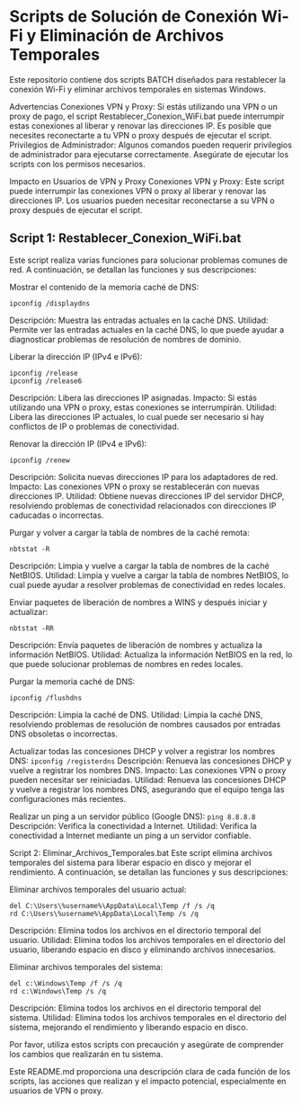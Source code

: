 # Scripts de Solución de Conexión Wi-Fi y Eliminación de Archivos Temporales

Este repositorio contiene dos scripts BATCH diseñados para restablecer la conexión Wi-Fi y eliminar archivos temporales en sistemas Windows.

Advertencias
Conexiones VPN y Proxy: Si estás utilizando una VPN o un proxy de pago, el script Restablecer_Conexion_WiFi.bat puede interrumpir estas conexiones al liberar y renovar las direcciones IP. Es posible que necesites reconectarte a tu VPN o proxy después de ejecutar el script.
Privilegios de Administrador: Algunos comandos pueden requerir privilegios de administrador para ejecutarse correctamente. Asegúrate de ejecutar los scripts con los permisos necesarios.


Impacto en Usuarios de VPN y Proxy
Conexiones VPN y Proxy: Este script puede interrumpir las conexiones VPN o proxy al liberar y renovar las direcciones IP. Los usuarios pueden necesitar reconectarse a su VPN o proxy después de ejecutar el script.

## Script 1: Restablecer_Conexion_WiFi.bat

Este script realiza varias funciones para solucionar problemas comunes de red. A continuación, se detallan las funciones y sus descripciones:

Mostrar el contenido de la memoria caché de DNS:
```
ipconfig /displaydns
```
Descripción: Muestra las entradas actuales en la caché DNS.
Utilidad: Permite ver las entradas actuales en la caché DNS, lo que puede ayudar a diagnosticar problemas de resolución de nombres de dominio.

Liberar la dirección IP (IPv4 e IPv6):
```
ipconfig /release
ipconfig /release6
```
Descripción: Libera las direcciones IP asignadas.
Impacto: Si estás utilizando una VPN o proxy, estas conexiones se interrumpirán.
Utilidad: Libera las direcciones IP actuales, lo cual puede ser necesario si hay conflictos de IP o problemas de conectividad.

Renovar la dirección IP (IPv4 e IPv6):
```
ipconfig /renew
```
Descripción: Solicita nuevas direcciones IP para los adaptadores de red.
Impacto: Las conexiones VPN o proxy se restablecerán con nuevas direcciones IP.
Utilidad: Obtiene nuevas direcciones IP del servidor DHCP, resolviendo problemas de conectividad relacionados con direcciones IP caducadas o incorrectas.

Purgar y volver a cargar la tabla de nombres de la caché remota:
```
nbtstat -R
```
Descripción: Limpia y vuelve a cargar la tabla de nombres de la caché NetBIOS.
Utilidad: Limpia y vuelve a cargar la tabla de nombres NetBIOS, lo cual puede ayudar a resolver problemas de conectividad en redes locales.

Enviar paquetes de liberación de nombres a WINS y después iniciar y actualizar:
```
nbtstat -RR
```
Descripción: Envía paquetes de liberación de nombres y actualiza la información NetBIOS.
Utilidad: Actualiza la información NetBIOS en la red, lo que puede solucionar problemas de nombres en redes locales.

Purgar la memoria caché de DNS:
```
ipconfig /flushdns
```
Descripción: Limpia la caché de DNS.
Utilidad: Limpia la caché DNS, resolviendo problemas de resolución de nombres causados por entradas DNS obsoletas o incorrectas.

Actualizar todas las concesiones DHCP y volver a registrar los nombres DNS:
``` ipconfig /registerdns ```
Descripción: Renueva las concesiones DHCP y vuelve a registrar los nombres DNS.
Impacto: Las conexiones VPN o proxy pueden necesitar ser reiniciadas.
Utilidad: Renueva las concesiones DHCP y vuelve a registrar los nombres DNS, asegurando que el equipo tenga las configuraciones más recientes.

Realizar un ping a un servidor público (Google DNS):
```ping 8.8.8.8```
Descripción: Verifica la conectividad a Internet.
Utilidad: Verifica la conectividad a Internet mediante un ping a un servidor confiable.



Script 2: Eliminar_Archivos_Temporales.bat
Este script elimina archivos temporales del sistema para liberar espacio en disco y mejorar el rendimiento. A continuación, se detallan las funciones y sus descripciones:

Eliminar archivos temporales del usuario actual:
```
del C:\Users\%username%\AppData\Local\Temp /f /s /q
rd C:\Users\%username%\AppData\Local\Temp /s /q
```
Descripción: Elimina todos los archivos en el directorio temporal del usuario.
Utilidad: Elimina todos los archivos temporales en el directorio del usuario, liberando espacio en disco y eliminando archivos innecesarios.

Eliminar archivos temporales del sistema:
```
del c:\Windows\Temp /f /s /q
rd c:\Windows\Temp /s /q
```
Descripción: Elimina todos los archivos en el directorio temporal del sistema.
Utilidad: Elimina todos los archivos temporales en el directorio del sistema, mejorando el rendimiento y liberando espacio en disco.



Por favor, utiliza estos scripts con precaución y asegúrate de comprender los cambios que realizarán en tu sistema.



Este README.md proporciona una descripción clara de cada función de los scripts, las acciones que realizan y el impacto potencial, especialmente en usuarios de VPN o proxy.
